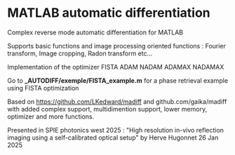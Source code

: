 # MATLAB automatic differentiation

Complex reverse mode automatic differentiation for MATLAB

Supports basic functions and image processing oriented functions : Fourier transform, Image cropping, Radon transform etc...

Implementation of the optimizer FISTA ADAM NADAM ADAMAX NADAMAX

Go to **_AUTODIFF/exemple/FISTA_example.m** for a phase retrieval example using FISTA optimization

Based on https://github.com/LKedward/madiff and github.com/gaika/madiff with added complex support, multidimention support, lower memory, optimizer and more functions.

 Presented in SPIE photonics west 2025 : "High resolution in-vivo reflection imaging using a self-calibrated optical setup" by Herve Hugonnet 26 Jan 2025
